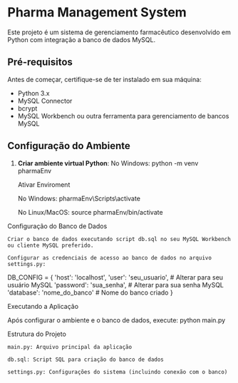 # Pharma Management System

Este projeto é um sistema de gerenciamento farmacêutico desenvolvido em Python com integração a banco de dados MySQL.

## Pré-requisitos

Antes de começar, certifique-se de ter instalado em sua máquina:
- Python 3.x
- MySQL Connector
- bcrypt
- MySQL Workbench ou outra ferramenta para gerenciamento de bancos MySQL

## Configuração do Ambiente

1. **Criar ambiente virtual Python**:
   No Windows:
   python -m venv pharmaEnv

   Ativar Enviroment

   No Windows:
   pharmaEnv\Scripts\activate

   No Linux/MacOS:
   source pharmaEnv/bin/activate


Configuração do Banco de Dados

    Criar o banco de dados executando script db.sql no seu MySQL Workbench ou cliente MySQL preferido.

    Configurar as credenciais de acesso ao banco de dados no arquivo settings.py:

DB_CONFIG = {
    'host': 'localhost',
    'user': 'seu_usuario',  # Alterar para seu usuário MySQL
    'password': 'sua_senha',  # Alterar para sua senha MySQL
    'database': 'nome_do_banco'  # Nome do banco criado
}

Executando a Aplicação

Após configurar o ambiente e o banco de dados, execute:
  python main.py


Estrutura do Projeto

    main.py: Arquivo principal da aplicação

    db.sql: Script SQL para criação do banco de dados

    settings.py: Configurações do sistema (incluindo conexão com o banco)